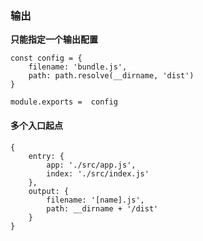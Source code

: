 ### 输出

**只能指定一个输出配置**

```
const config = {
    filename: 'bundle.js',
    path: path.resolve(__dirname, 'dist')
}

module.exports =  config
```

#### 多个入口起点

```
{
    entry: {
        app: './src/app.js',
        index: './src/index.js'
    },
    output: {
        filename: '[name].js',
        path: __dirname + '/dist'
    }
}
```
